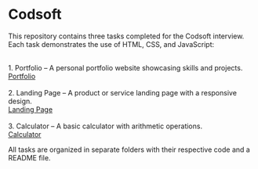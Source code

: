 # Codsoft

This repository contains three tasks completed for the Codsoft interview. Each task demonstrates the use of HTML, CSS, and JavaScript:

<br>1. Portfolio – A personal portfolio website showcasing skills and projects.
   <br>[Portfolio](https://subham0822.github.io/Codsoft/Portfolio/)  
<br>2. Landing Page – A product or service landing page with a responsive design.
   <br>[Landing Page](https://subham0822.github.io/Codsoft/landing%20page/)
   <br>
<br>3. Calculator – A basic calculator with arithmetic operations.
   <br>[Calculator](https://subham0822.github.io/Codsoft/Calculator/)

All tasks are organized in separate folders with their respective code and a README file.
